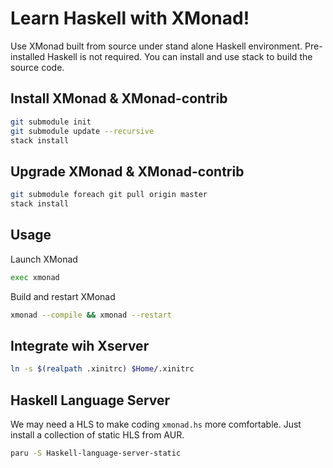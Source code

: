 # Learn Haskell with XMonad!

Use XMonad built from source under stand alone Haskell environment.
Pre-installed Haskell is not required. You can install and use stack
to build the source code.

## Install XMonad & XMonad-contrib

```bash
git submodule init
git submodule update --recursive
stack install
```

## Upgrade XMonad & XMonad-contrib

```bash
git submodule foreach git pull origin master
stack install
```

## Usage

Launch XMonad

```bash
exec xmonad
```

Build and restart XMonad

```bash
xmonad --compile && xmonad --restart
```

## Integrate wih Xserver

```bash
ln -s $(realpath .xinitrc) $Home/.xinitrc
```

## Haskell Language Server

We may need a HLS to make coding `xmonad.hs` more comfortable.
Just install a collection of static HLS from AUR.

```bash
paru -S Haskell-language-server-static
```
